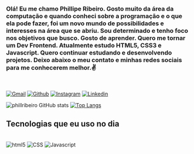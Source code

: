 ### Olá! Eu me chamo Phillipe Ribeiro. Gosto muito da área da computação e quando conheci sobre a programação e o que ela pode fazer, foi um novo mundo de possibilidades e interesses na área que se abriu. Sou determinado e tenho foco nos objetivos que busco. Gosto de aprender. Quero me tornar um Dev Frontend. Atualmente estudo HTML5, CSS3 e Javascript. Quero continuar estudando e desenvolvendo projetos. Deixo abaixo o meu contato e minhas redes sociais para me conhecerem melhor.✌️
<br/>

[![Gmail](https://img.shields.io/badge/Gmail-D14836?style=for-the-badge&logo=gmail&logoColor=white)](https://phillrocha@gmail.com)
[![Github](https://img.shields.io/badge/GitHub-100000?style=for-the-badge&logo=github&logoColor=white)](https://github.com/phillribeiro)
[![Instagram](https://img.shields.io/badge/Instagram-E4405F?style=for-the-badge&logo=instagram&logoColor=white)](https://www.instagram.com/phillipe_rocha10/)
[![Linkedin](https://img.shields.io/badge/LinkedIn-0077B5?style=for-the-badge&logo=linkedin&logoColor=white)](https://www.linkedin.com/in/phillipe-ribeiro-rocha-682a8b203/)

![phillribeiro GitHub stats](https://github-readme-stats.vercel.app/api?username=phillribeiro&show_icons=true&theme=radical)
[![Top Langs](https://github-readme-stats.vercel.app/api/top-langs/?username=phillribeiro&layout=compact)](https://github.com/anuraghazra/github-readme-stats)

## Tecnologias que eu uso no dia 

<div style="display: inline_block"><br/>
    <img align="center" src="https://img.shields.io/badge/HTML5-E34F26?style=for-the-badge&logo=html5&logoColor=white" alt="html5"/>
    <img align="center" src="https://img.shields.io/badge/CSS3-1572B6?style=for-the-badge&logo=css3&logoColor=white" alt="CSS"/>
    <img align="center" src="https://img.shields.io/badge/JavaScript-F7DF1E?style=for-the-badge&logo=javascript&logoColor=black" alt="Javascript"/>
</div>
